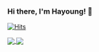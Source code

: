 ### Hi there, I'm Hayoung! 👋

<!--
**iamhayoung/iamhayoung** is a ✨ _special_ ✨ repository because its `README.md` (this file) appears on your GitHub profile.

Here are some ideas to get you started:

- 🔭 I’m currently working on ...
- 🌱 I’m currently learning ...
- 👯 I’m looking to collaborate on ...
- 🤔 I’m looking for help with ...
- 💬 Ask me about ...
- 📫 How to reach me: ...
- 😄 Pronouns: ...
- ⚡ Fun fact: ...
-->

[![Hits](https://hits.seeyoufarm.com/api/count/incr/badge.svg?url=https%3A%2F%2Fgithub.com%2Fiamhayoung%2F&count_bg=%23BB7E8C&title_bg=%23434343&icon=github.svg&icon_color=%23FFFFFF&title=hits&edge_flat=false)](https://hits.seeyoufarm.com)

<a href="https://github.com/anuraghazra/github-readme-stats">
  <img align="center" src="https://github-readme-stats.vercel.app/api?username=iamhayoung&custom_title=Hayoung's&nbsp;GitHub&nbsp;🔍&count_private=true&show_icons=true&title_color=ffffff&text_color=ffffff&bg_color=BB7E8C&icon_color=ffffff&hide_border=true" />
</a>
<a href="https://github.com/anuraghazra/convoychat">
  <img align="center" src="https://github-readme-stats.vercel.app/api/top-langs/?username=iamhayoung&custom_title=My&nbsp;Language&nbsp;🖥&layout=compact&count_private=true&show_icons=true&title_color=ffffff&text_color=ffffff&bg_color=BB7E8C&icon_color=ffffff&hide_border=true)](https://github.com/anuraghazra/github-readme-stats" />
</a>

<!--
[![Hayoung's github stats](https://github-readme-stats.vercel.app/api?username=iamhayoung&custom_title=Hayoung's&nbsp;GitHub&nbsp;🔍&count_private=true&show_icons=true&title_color=ffffff&text_color=ffffff&bg_color=BB7E8C&icon_color=ffffff&hide_border=true)](https://github.com/anuraghazra/github-readme-stats")]
[![Top Langs](https://github-readme-stats.vercel.app/api/top-langs/?username=iamhayoung&custom_title=My&nbsp;Language&nbsp;🖥&layout=compact&count_private=true&show_icons=true&title_color=ffffff&text_color=ffffff&bg_color=BB7E8C&icon_color=ffffff&hide_border=true)](https://github.com/anuraghazra/github-readme-stats)]
-->
